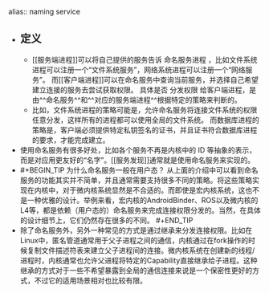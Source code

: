 alias:: naming service

- ## 定义
	- [[服务端进程]]可以将自己提供的服务告诉 命名服务进程 ，比如文件系统进程可以注册一个“文件系统服务”，网络系统进程可以注册一个“网络服务”。
	  而[[客户端进程]]可以在命名服务中查询当前服务，并选择自己希望建立连接的服务去尝试获取权限。
	  具体是否 分发权限 给客户端进程，是由^^命名服务^^和^^对应的服务端进程^^根据特定的策略来判断的。
	- 比如，文件系统进程的策略可能是，允许命名服务将连接文件系统的权限任意分发，这样所有的进程都可以使用全局的文件系统。
	  而数据库进程的策略是，客户端必须提供特定私钥签名的证书，并且证书符合数据库进程的要求，才能完成建立。
- 使用命名服务有很多好处，比如各个服务不再是内核中的 ID 等抽象的表示，而是对应用更友好的“名字”。[[服务发现]]通常就是使用命名服务来实现的。
- #+BEGIN_TIP
  为什么命名服务一般在用户态？
  从上面的介绍中可以看到命名服务的功能其实并不简单，并且通常需要支持很多不同的策略。将这些策略实现在内核中，对于微内核系统显然是不合适的。而即使是宏内核系统，这也不是一种优雅的设计。举例来看，宏内核的AndroidBinder、ROS以及微内核的L4等，都是依赖（用户态的）命名服务来完成连接权限分发的。当然，在具体的设计细节上，它们仍然存在很多的不同。
  #+END_TIP
- 除了命名服务外，另外一种常见的方式是通过继承来分发连接权限。比如在Linux中，匿名管道通常用于父子进程之间的通信，内核通过在fork操作的时候复制文件描述符表来建立父子进程间的连接。微内核系统在创建新的线程/进程时，内核通常也允许父进程将特定的Capability直接继承给子进程。这种继承的方式对于一些不希望暴露到全局的通信连接来说是一个保密性更好的方式，不过它的适用场景相对也比较有限。